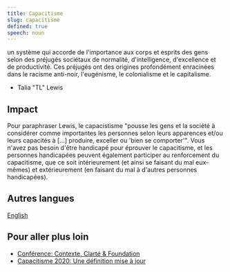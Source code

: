 ```yaml
---
title: Capacitisme
slug: capacitisme
defined: true
speech: noun
---
```


un système qui accorde de l'importance aux corps et esprits des gens selon des préjugés sociétaux de normalité, d'intelligence, d'excellence et de productivité. Ces préjugés ont des origines profondément enracinées dans le racisme anti-noir, l'eugénisme, le colonialisme et le capitalisme.

- Talia "TL" Lewis

## Impact

Pour paraphraser Lewis, le capacistisme "pousse les gens et la société à considérer comme importantes les personnes selon leurs apparences et/ou leurs capacités à [...] produire, exceller ou 'bien se comporter'". Vous n'avez pas besoin d'être handicapé pour éprouver le capacitisme, et les personnes handicapées peuvent également participer au renforcement du capacitisme, que ce soit intérieurement (et ainsi se faisant du mal eux-mêmes) et extérieurement (en faisant du mal à d'autres personnes handicapées).

## Autres langues

[English](/definitions/ableism)

## Pour aller plus loin

- [Conférence: Contexte, Clarté & Foundation](https://www.talilalewis.com/blog/longmore-lecture-context-clarity-grounding)
- [Capacitisme 2020: Une définition mise à jour](https://www.talilalewis.com/blog/ableism-2020-an-updated-definition)
